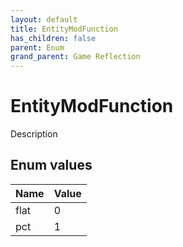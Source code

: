 ```yaml
---
layout: default
title: EntityModFunction
has_children: false
parent: Enum
grand_parent: Game Reflection
---
```

# EntityModFunction
Description 

## Enum values

| Name | Value |
|:-------------|:--------------|
| flat | 0 |
| pct | 1 |

